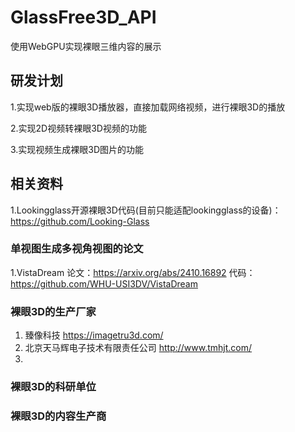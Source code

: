 # GlassFree3D_API
使用WebGPU实现裸眼三维内容的展示
## 研发计划
1.实现web版的裸眼3D播放器，直接加载网络视频，进行裸眼3D的播放

2.实现2D视频转裸眼3D视频的功能

3.实现视频生成裸眼3D图片的功能

## 相关资料

1.Lookingglass开源裸眼3D代码(目前只能适配lookingglass的设备)：https://github.com/Looking-Glass

### 单视图生成多视角视图的论文
1.VistaDream 论文：https://arxiv.org/abs/2410.16892  代码：https://github.com/WHU-USI3DV/VistaDream

### 裸眼3D的生产厂家
1. 臻像科技  https://imagetru3d.com/
2. 北京天马辉电子技术有限责任公司 http://www.tmhjt.com/
3. 
### 裸眼3D的科研单位
### 裸眼3D的内容生产商
